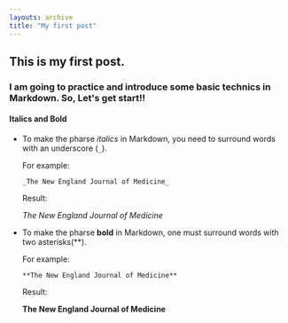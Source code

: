 ```yaml
---
layouts: archive
title: "My first post"
---
```

## This is my first post. 
### I am going to practice and introduce some basic technics in Markdown. So, Let's get start!!
#### Italics and Bold
* To make the pharse _italics_ in Markdown, you need to surround words with an underscore (`_`).

  For example: 

  `_The New England Journal of Medicine_`

  Result:

  _The New England Journal of Medicine_

* To make the pharse **bold** in Markdown, one must surround words with two asterisks(**).
  
  For example: 

  `**The New England Journal of Medicine**`

  Result:

  **The New England Journal of Medicine**
